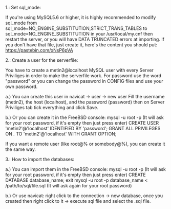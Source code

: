 1.: Set sql_mode:

If you're using MySQL5.6 or higher, it is highly recommended to modify sql_mode from sql_mode=NO_ENGINE_SUBSTITUTION,STRICT_TRANS_TABLES to
sql_mode=NO_ENGINE_SUBSTITUTION in your /usr/local/my.cnf then restart the server, or you will have DATA TRUNCATED errors at importing.
If you don't have that file, just create it, here's the content you should put: https://pastebin.com/xNsP6pVA

2.: Create a user for the serverfile:

You have to create a metin2@localhost MySQL user with every Server Priviliges in order to make the serverfile work.
For password use the word "password" or you can change the password in CONFIG files and use your own password. 

a.) You can create this user in navicat -> user -> new user
Fill the username (metin2), the host (localhost), and the password (password) then on Server Priviliges tab tick everything and click Save.

b.) Or you can create it in the FreeBSD console:
mysql -u root -p
(It will ask for your root password, if it's empty then just press enter)
CREATE USER 'metin2'@'localhost' IDENTIFIED BY 'password';
GRANT ALL PRIVILEGES ON *.* TO 'metin2'@'localhost' WITH GRANT OPTION;

If you want a remote user (like root@% or somebody@%), you can create it the same way.

3.: How to import the databases:

a.) You can import them in the FreeBSD console:
mysql -u root -p
(It will ask for your root password, if it's empty then just press enter)
CREATE DATABASE database_name;
exit
mysql -u root -p database_name < /path/to/sql/file.sql
(It will ask again for your root password)

b.) Or use navicat: right click to the connection -> new database, once you created then right click to it -> execute sql file and select the .sql file.
